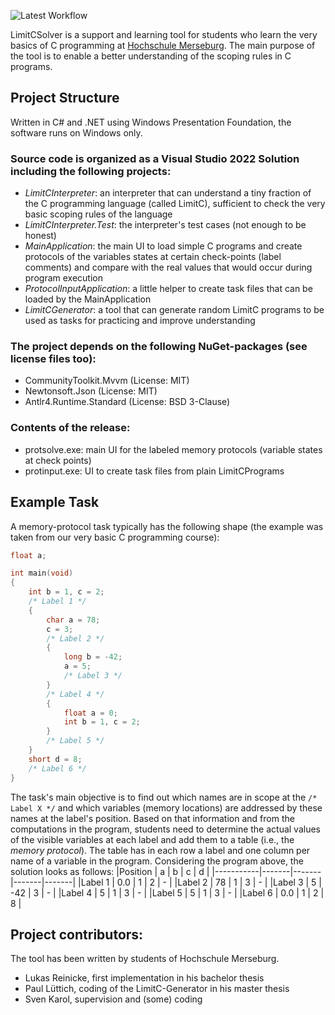 ![Latest Workflow](https://github.com/HOME-programming-pub/LimitCSolver/actions/workflows/dotnet-desktop.yml/badge.svg)

LimitCSolver is a support and learning tool for students who learn the very basics of C programming at [Hochschule Merseburg](https://www.hs-merseburg.de/). The main purpose of the tool is to enable a better understanding of the scoping rules in C programs.

## Project Structure

Written in C# and .NET using Windows Presentation Foundation, the software runs on Windows only.

### Source code is organized as a Visual Studio 2022 Solution including the following projects:

* _LimitCInterpreter_: an interpreter that can understand a tiny fraction of the C programming language (called LimitC), sufficient to check the very basic scoping rules of the language
* _LimitCInterpreter.Test_: the interpreter's test cases (not enough to be honest)
* _MainApplication_: the main UI to load simple C programs and create protocols of the variables states at certain check-points (label comments) and compare with the real values that would occur during program execution
* _ProtocolInputApplication_: a little helper to create task files that can be loaded by the MainApplication
* _LimitCGenerator_: a tool that can generate random LimitC programs to be used as tasks for practicing and improve understanding 

### The project depends on the following NuGet-packages (see license files too):
* CommunityToolkit.Mvvm (License: MIT)
* Newtonsoft.Json (License: MIT)
* Antlr4.Runtime.Standard (License: BSD 3-Clause)

### Contents of the release:
* protsolve.exe: main UI for the labeled memory protocols (variable states at check points)
* protinput.exe: UI to create task files from plain LimitCPrograms 

## Example Task

A memory-protocol task typically has the following shape (the example was taken from our very basic C programming course):
```c
float a;

int main(void)
{
    int b = 1, c = 2;
    /* Label 1 */
    {
        char a = 78;
        c = 3;
        /* Label 2 */
        {
            long b = -42;
            a = 5;
            /* Label 3 */
        }
        /* Label 4 */
        {
            float a = 0;
            int b = 1, c = 2; 
        }
        /* Label 5 */
    }
    short d = 8;
    /* Label 6 */
}
```
The task's main objective is to find out which names are in scope at the `/* Label X */` and which variables (memory locations) are addressed by these names at the label's position. Based on that information and from the computations in the program, students need to determine the actual values of the visible variables at each label and add them to a table (i.e., the _memory protocol_). The table has in each row a label and one column per name of a variable in the program. Considering the program above, the solution looks as follows:
|Position   |   a   |   b   |   c   |   d   | 
|-----------|-------|-------|-------|-------|
|Label 1    |  0.0  |   1   |   2   |   -   |
|Label 2    |  78   |   1   |   3   |   -   |
|Label 3    |   5   |  -42  |   3   |   -   |
|Label 4    |   5   |   1   |   3   |   -   |
|Label 5    |   5   |   1   |   3   |   -   |
|Label 6    |  0.0  |   1   |   2   |   8   |

## Project contributors:

The tool has been written by students of Hochschule Merseburg.

* Lukas Reinicke, first implementation in his bachelor thesis
* Paul Lüttich, coding of the LimitC-Generator in his master thesis
* Sven Karol, supervision and (some) coding 
